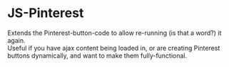 JS-Pinterest
============

Extends the Pinterest-button-code to allow re-running (is that a word?) it again.  
Useful if you have ajax content being loaded in, or are creating Pinterest buttons dynamically, and want to make them fully-functional.
